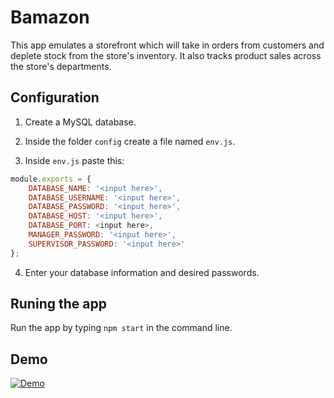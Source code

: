 # Bamazon

This app emulates a storefront which will take in orders from customers and deplete stock from the store's inventory. It also tracks product sales across the store's departments.

## Configuration

1. Create a MySQL database.

2. Inside the folder `config` create a file named `env.js`.

3. Inside `env.js` paste this:

```JavaScript
module.exports = {
	DATABASE_NAME: '<input here>',
	DATABASE_USERNAME: '<input here>',
	DATABASE_PASSWORD: '<input here>',
	DATABASE_HOST: '<input here>',
	DATABASE_PORT: <input here>,
	MANAGER_PASSWORD: '<input here>',
	SUPERVISOR_PASSWORD: '<input here>'
};
```
4. Enter your database information and desired passwords.

## Runing the app

Run the app by typing `npm start` in the command line.

## Demo

[![Demo](https://img.youtube.com/vi/Onn8CGJku_0/0.jpg)](https://www.youtube.com/watch?v=Onn8CGJku_0)